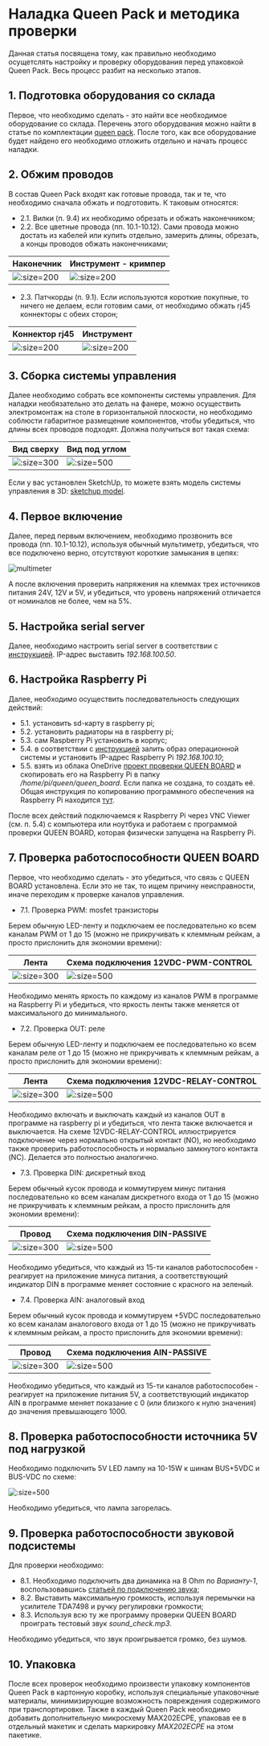# Наладка Queen Pack и методика проверки


Данная статья посвящена тому, как правильно необходимо осущетслять настройку и проверку оборудования перед упаковкой Queen Pack. Весь процесс разбит на несколько этапов.  


## 1. Подготовка оборудования со склада

Первое, что необходимо сделать - это найти все необходимое оборудование со склада. Перечень этого оборудования можно найти в статье по комплектации [queen pack](queen_pack). После того, как все оборудование будет найдено его необходимо отложить отдельно и начать процесс наладки.  


## 2. Обжим проводов

В состав Queen Pack входят как готовые провода, так и те, что необходимо сначала обжать и подготовить. К таковым относятся:  
- 2.1. Вилки (п. 9.4) их необходимо обрезать и обжать наконечником;  
- 2.2. Все цветные провода (пп. 10.1-10.12). Сами провода можно достать из кабелей или купить отдельно, замерить длины, обрезать, а концы проводов обжать наконечниками;

| Наконечник                                      | Инструмент - кримпер                          |
|-------------------------------------------------|-----------------------------------------------|
| ![](../assets/photo/cable_end.jpg ':size=200')  | ![](../assets/photo/crimper.jpg ':size=200')  |

- 2.3. Патчкорды (п. 9.1). Если используются короткие покупные, то ничего не делаем, если готовим сами, от необходимо обжать rj45 коннекторы с обеих сторон;

| Коннектор rj45                            | Инструмент                                    |
|-------------------------------------------|-----------------------------------------------|
| ![](../assets/photo/rj45.jpg ':size=200') | ![](../assets/photo/rj45tool.jpg ':size=200') |


## 3. Сборка системы управления

Далее необходимо собрать все компоненты системы управления. Для наладки необязательно это делать на фанере, можно осуществить электромонтаж на столе в горизонтальной плоскости, но необходимо соблюсти габаритное размещение компонентов, чтобы убедиться, что длины всех проводов подходят. Должна получиться вот такая схема:  

| Вид сверху                                            | Вид под углом                                           |
|-------------------------------------------------------|---------------------------------------------------------|
| ![](../assets/layout/cs-queen_wiring.jpg ':size=300') | ![](../assets/layout/cs-queen_3dview.jpg ':size=500')   |

Если у вас установлен SketchUp, то можете взять модель системы управления в 3D: [sketchup model](https://1drv.ms/u/s!Am_hkdn5bouS1G9334yBP5ogC4-f).

## 4. Первое включение

Далее, перед первым включением, необходимо прозвонить все провода (пп. 10.1-10.12), используя обычный мультиметр, убедиться, что все подключено верно, отсутствуют короткие замыкания в цепях:  

![multimeter](../assets/photo/multimeter_1.jpg ':size=100')

А после включения проверить напряжения на клеммах трех источников питания 24V, 12V и 5V, и убедиться, что уровень напряжений отличается от номиналов не более, чем на 5%.  

## 5. Настройка serial server

Далее, необходимо настроить serial server в соответствии с [инструкцией](hw_setup_usr_tcp232_410s). IP-адрес выставить _192.168.100.50_.

## 6. Настройка Raspberry Pi

Далее, необходимо осуществить последовательность следующих действий:  

- 5.1. установить sd-карту в raspberry pi;  
- 5.2. установить радиаторы на в raspberry pi;  
- 5.3. сам Raspberry Pi установить в корпус;
- 5.4. в соответствии с [инструкцией](rpi_image_upload) залить образ операционной системы и установить IP-адрес Raspberry Pi _192.168.100.10_;  
- 5.5. взять из облака OneDrive [проект проверки QUEEN BOARD](https://1drv.ms/f/s!Am_hkdn5bouSgRRfeMmSvNRvym_y) и скопировать его на Raspberry Pi в папку _/home/pi/queen/queen\_board_. Если папка не создана, то создать её. Общая инструкция по копированию программного обеспечения на Raspberry Pi находится [тут](rpi_soft_install).  

После всех действий подключаемся к Raspberry Pi через VNC Viewer (см. п. 5.4) с компьютера или ноутбука и работаем с программой проверки QUEEN BOARD, которая физически запущена на Raspberry Pi.  

## 7. Проверка работоспособности QUEEN BOARD

Первое, что необходимо сделать - это убедиться, что связь с QUEEN BOARD установлена. Если это не так, то ищем причину неисправности, иначе переходим к проверке каналов управления.

- 7.1. Проверка PWM: mosfet транзисторы

Берем обычную LED-ленту и подключаем ее последовательно ко всем каналам PWM от 1 до 15 (можно не прикручивать к клеммным рейкам, а просто прислонить для экономии времени):  

| Лента                                                  | Схема подключения 12VDC-PWM-CONTROL                     |
|--------------------------------------------------------|---------------------------------------------------------|
| ![](../assets/photo/white_led_strip-1.jpg ':size=300') | ![](../assets/layout/12vdc-pwm-control.jpg ':size=500') |

Необходимо менять яркость по каждому из каналов PWM в программе на Raspberry Pi и убедиться, что яркость ленты также меняется от максимального до минимального.  

- 7.2. Проверка OUT: реле

Берем обычную LED-ленту и подключаем ее последовательно ко всем каналам реле от 1 до 15 (можно не прикручивать к клеммным рейкам, а просто прислонить для экономии времени):  

| Лента                                                  | Схема подключения 12VDC-RELAY-CONTROL                     |
|--------------------------------------------------------|-----------------------------------------------------------|
| ![](../assets/photo/white_led_strip-1.jpg ':size=300') | ![](../assets/layout/12vdc-relay-control.jpg ':size=500') |

Необходимо включать и выключать каждый из каналов OUT в программе на raspberry pi и убедиться, что лента также включается и выключается. На схеме 12VDC-RELAY-CONTROL иллюстрируется подключение через нормально открытый контакт (NO), но необходимо также проверить работоспособность и нормально замкнутого контакта (NC). Делается это полностью аналогично.  


- 7.3. Проверка DIN: дискретный вход

Берем обычный кусок провода и коммутируем минус питания последовательно ко всем каналам дискретного входа от 1 до 15 (можно не прикручивать к клеммным рейкам, а просто прислонить для экономии времени):  

| Провод                                             | Схема подключения DIN-PASSIVE                     |
|----------------------------------------------------|---------------------------------------------------|
| ![](../assets/photo/colorwires_mm.jpg ':size=300') | ![](../assets/layout/din-passive.jpg ':size=500') |

Необходимо убедиться, что каждый из 15-ти каналов работоспособен - реагирует на приложение минуса питания, а соответствующий индикатор DIN в программе меняет состояние с красного на зеленый.  

- 7.4. Проверка AIN: аналоговый вход

Берем обычный кусок провода и коммутируем +5VDC последовательно ко всем каналам аналогового входа от 1 до 15 (можно не прикручивать к клеммным рейкам, а просто прислонить для экономии времени):  

| Провод                                             | Схема подключения AIN-PASSIVE                     |
|----------------------------------------------------|---------------------------------------------------|
| ![](../assets/photo/colorwires_mm.jpg ':size=300') | ![](../assets/layout/ain-passive.jpg ':size=500') |

Необходимо убедиться, что каждый из 15-ти каналов работоспособен - реагирует на приложение питания 5V, а соответствующий индикатор AIN в программе меняет показание с 0 (или близкого к нулю значения) до значения превышающего 1000.

## 8. Проверка работоспособности источника 5V под нагрузкой

Необходимо подключить 5V LED лампу на 10-15W к шинам BUS+5VDC и BUS-VDC по схеме:  

![](../assets/layout/5vdc-power-supply.jpg ':size=500')

Необходимо убедиться, что лампа загорелась. 

## 9. Проверка работоспособности звуковой подсистемы

Для проверки необходимо:

- 8.1. Необходимо подключить два динамика на 8 Ohm по _Варианту-1_, воспользовавшись [статьей по подключению звука](hw_plug_sound);  
- 8.2. Выставить максимальную громкость, используя перемычки на усилителе TDA7498 и ручку регулировки громкости;  
- 8.3. Используя всю ту же программу проверки QUEEN BOARD проиграть тестовый звук _sound\_check.mp3_.  

Необходимо убедиться, что звук проигрывается громко, без шумов.

## 10. Упаковка

После всех проверок необходимо произвести упаковку компонентов Queen Pack в картонную коробку, используя специальные упаковочные материалы, минимизирующие возможность повреждения содержимого при транспортировке. Также в каждый Queen Pack необходимо добавить дополнительную микросхему MAX202ECPE, упаковав ее в отдельный макетик и сделать маркировку _MAX202ECPE_ на этом пакетике.  






